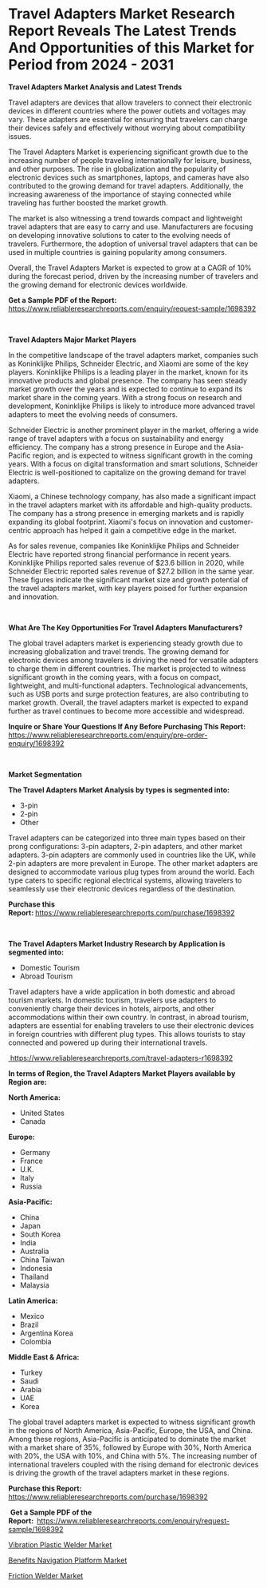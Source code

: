 <p><h1>Travel Adapters Market Research Report Reveals The Latest Trends And Opportunities of this Market for Period from 2024 - 2031</h1></p><p><strong>Travel Adapters Market Analysis and Latest Trends</strong></p>
<p><p>Travel adapters are devices that allow travelers to connect their electronic devices in different countries where the power outlets and voltages may vary. These adapters are essential for ensuring that travelers can charge their devices safely and effectively without worrying about compatibility issues.</p><p>The Travel Adapters Market is experiencing significant growth due to the increasing number of people traveling internationally for leisure, business, and other purposes. The rise in globalization and the popularity of electronic devices such as smartphones, laptops, and cameras have also contributed to the growing demand for travel adapters. Additionally, the increasing awareness of the importance of staying connected while traveling has further boosted the market growth.</p><p>The market is also witnessing a trend towards compact and lightweight travel adapters that are easy to carry and use. Manufacturers are focusing on developing innovative solutions to cater to the evolving needs of travelers. Furthermore, the adoption of universal travel adapters that can be used in multiple countries is gaining popularity among consumers.</p><p>Overall, the Travel Adapters Market is expected to grow at a CAGR of 10% during the forecast period, driven by the increasing number of travelers and the growing demand for electronic devices worldwide.</p></p>
<p><strong>Get a Sample PDF of the Report:&nbsp;</strong> <a href="https://www.reliableresearchreports.com/enquiry/request-sample/1698392">https://www.reliableresearchreports.com/enquiry/request-sample/1698392</a></p>
<p>&nbsp;</p>
<p><strong>Travel Adapters Major Market Players</strong></p>
<p><p>In the competitive landscape of the travel adapters market, companies such as Koninklijke Philips, Schneider Electric, and Xiaomi are some of the key players. Koninklijke Philips is a leading player in the market, known for its innovative products and global presence. The company has seen steady market growth over the years and is expected to continue to expand its market share in the coming years. With a strong focus on research and development, Koninklijke Philips is likely to introduce more advanced travel adapters to meet the evolving needs of consumers.</p><p>Schneider Electric is another prominent player in the market, offering a wide range of travel adapters with a focus on sustainability and energy efficiency. The company has a strong presence in Europe and the Asia-Pacific region, and is expected to witness significant growth in the coming years. With a focus on digital transformation and smart solutions, Schneider Electric is well-positioned to capitalize on the growing demand for travel adapters.</p><p>Xiaomi, a Chinese technology company, has also made a significant impact in the travel adapters market with its affordable and high-quality products. The company has a strong presence in emerging markets and is rapidly expanding its global footprint. Xiaomi's focus on innovation and customer-centric approach has helped it gain a competitive edge in the market.</p><p>As for sales revenue, companies like Koninklijke Philips and Schneider Electric have reported strong financial performance in recent years. Koninklijke Philips reported sales revenue of $23.6 billion in 2020, while Schneider Electric reported sales revenue of $27.2 billion in the same year. These figures indicate the significant market size and growth potential of the travel adapters market, with key players poised for further expansion and innovation.</p></p>
<p>&nbsp;</p>
<p><strong>What Are The Key Opportunities For Travel Adapters Manufacturers?</strong></p>
<p><p>The global travel adapters market is experiencing steady growth due to increasing globalization and travel trends. The growing demand for electronic devices among travelers is driving the need for versatile adapters to charge them in different countries. The market is projected to witness significant growth in the coming years, with a focus on compact, lightweight, and multi-functional adapters. Technological advancements, such as USB ports and surge protection features, are also contributing to market growth. Overall, the travel adapters market is expected to expand further as travel continues to become more accessible and widespread.</p></p>
<p><strong>Inquire or Share Your Questions If Any Before Purchasing This Report:</strong> <a href="https://www.reliableresearchreports.com/enquiry/pre-order-enquiry/1698392">https://www.reliableresearchreports.com/enquiry/pre-order-enquiry/1698392</a></p>
<p>&nbsp;</p>
<p><strong>Market Segmentation</strong></p>
<p><strong>The Travel Adapters Market Analysis by types is segmented into:</strong></p>
<p><ul><li>3-pin</li><li>2-pin</li><li>Other</li></ul></p>
<p><p>Travel adapters can be categorized into three main types based on their prong configurations: 3-pin adapters, 2-pin adapters, and other market adapters. 3-pin adapters are commonly used in countries like the UK, while 2-pin adapters are more prevalent in Europe. The other market adapters are designed to accommodate various plug types from around the world. Each type caters to specific regional electrical systems, allowing travelers to seamlessly use their electronic devices regardless of the destination.</p></p>
<p><strong>Purchase this Report:&nbsp;</strong><a href="https://www.reliableresearchreports.com/purchase/1698392">https://www.reliableresearchreports.com/purchase/1698392</a></p>
<p>&nbsp;</p>
<p><strong>The Travel Adapters Market Industry Research by Application is segmented into:</strong></p>
<p><ul><li>Domestic Tourism</li><li>Abroad Tourism</li></ul></p>
<p><p>Travel adapters have a wide application in both domestic and abroad tourism markets. In domestic tourism, travelers use adapters to conveniently charge their devices in hotels, airports, and other accommodations within their own country. In contrast, in abroad tourism, adapters are essential for enabling travelers to use their electronic devices in foreign countries with different plug types. This allows tourists to stay connected and powered up during their international travels.</p></p>
<p><a href="https://www.reliableresearchreports.com/travel-adapters-r1698392">&nbsp;https://www.reliableresearchreports.com/travel-adapters-r1698392</a></p>
<p><strong>In terms of Region, the Travel Adapters Market Players available by Region are:</strong></p>
<p>
    <p> <strong> North America: </strong>
        <ul>
            <li>United States</li>
            <li>Canada</li>
        </ul>
        </p> 
    <p> <strong> Europe: </strong>
        <ul>
            <li>Germany</li>
            <li>France</li>
            <li>U.K.</li>
            <li>Italy</li>
            <li>Russia</li>
        </ul>
        </p> 
    <p> <strong> Asia-Pacific: </strong>
        <ul>
            <li>China</li>
            <li>Japan</li>
            <li>South Korea</li>
            <li>India</li>
            <li>Australia</li>
            <li>China Taiwan</li>
            <li>Indonesia</li>
            <li>Thailand</li>
            <li>Malaysia</li>
        </ul>
        </p> 
    <p> <strong> Latin America: </strong>
        <ul>
            <li>Mexico</li>
            <li>Brazil</li>
            <li>Argentina Korea</li>
            <li>Colombia</li>
        </ul>
        </p> 
    <p> <strong> Middle East & Africa: </strong>
        <ul>
            <li>Turkey</li>
            <li>Saudi</li>
            <li>Arabia</li>
            <li>UAE</li>
            <li>Korea</li>
        </ul>
    </p>
    </p>
<p><p>The global travel adapters market is expected to witness significant growth in the regions of North America, Asia-Pacific, Europe, the USA, and China. Among these regions, Asia-Pacific is anticipated to dominate the market with a market share of 35%, followed by Europe with 30%, North America with 20%, the USA with 10%, and China with 5%. The increasing number of international travelers coupled with the rising demand for electronic devices is driving the growth of the travel adapters market in these regions.</p></p>
<p><strong>Purchase this Report: </strong><a href="https://www.reliableresearchreports.com/purchase/1698392">https://www.reliableresearchreports.com/purchase/1698392</a></p>
<p>&nbsp;<strong>Get a Sample PDF of the Report:&nbsp;&nbsp;</strong><a href="https://www.reliableresearchreports.com/enquiry/request-sample/1698392">https://www.reliableresearchreports.com/enquiry/request-sample/1698392</a></p>
<p><strong></strong></p>
<p><p><a href="https://github.com/gracielawharr/Market-Research-Report-List-1/blob/main/vibration-plastic-welder-market.md">Vibration Plastic Welder Market</a></p><p><a href="https://view.publitas.com/reportprime-1/benefits-navigation-platform-market-the-key-to-successful-business-strategy-forecast-till-2031/">Benefits Navigation Platform Market</a></p><p><a href="https://github.com/JennyferFeil2023/Market-Research-Report-List-1/blob/main/friction-welder-market.md">Friction Welder Market</a></p></p>
